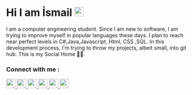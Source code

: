  <h1>Hi I am İsmail <img src="https://camo.githubusercontent.com/e8e7b06ecf583bc040eb60e44eb5b8e0ecc5421320a92929ce21522dbc34c891/68747470733a2f2f6d656469612e67697068792e636f6d2f6d656469612f6876524a434c467a6361737252346961377a2f67697068792e676966" width="25px" data-canonical-src="https://media.giphy.com/media/hvRJCLFzcasrR4ia7z/giphy.gif" style="max-width:100%;"></a></h1>

<p>I am a computer engineering student. Since I am new to software, I am trying to improve myself in popular languages these days. I plan to reach near perfect levels in C#,Java,Javascript, Html, CSS ,SQL. In this development process, I'm trying to throw my projects, albeit small, into git hub. This is my Social Home 🤟🏻. <p/>
  
<h3> Connect with me :</h3>

<a href="https://mail.google.com/ismaildedec@gmail.com" rel="nofollow">
  <img alt="guilyx | Twitter" width="25px" padding="15px" src="https://image.flaticon.com/icons/png/512/2965/2965306.png" style="max-width:100%;">
</a>
<a href="https://www.instagram.com/ismailddc/?hl=tr" rel="nofollow">
  <img alt="guilyx | Twitter" width="25px" src="https://image.flaticon.com/icons/png/512/1409/1409946.png" style="max-width:100%;">
</a>
<a href="https://www.linkedin.com/in/ismail-dedec-10a40b215/" rel="nofollow">
  <img alt="guilyx | Twitter" width="25px" src="https://image.flaticon.com/icons/png/512/1409/1409945.png" style="max-width:100%;">
</a>
<a href="https://twitter.com/ismailddc" rel="nofollow">
  <img alt="guilyx | Twitter" width="25px" src="https://image.flaticon.com/icons/png/512/1409/1409937.png" style="max-width:100%;">
</a>
<a href="https://github.com/ismaildedec" rel="nofollow">
  <img alt="guilyx | Twitter" width="25px" src="https://image.flaticon.com/icons/png/512/25/25657.png" style="max-width:100%;">
</a>
<a href="https://ismaildedec.medium.com/" rel="nofollow">
  <img alt="guilyx | medium" width="25px" src="https://image.flaticon.com/icons/png/512/2111/2111543.png" style="max-width:100%;">
  </a>
  <br>

  

